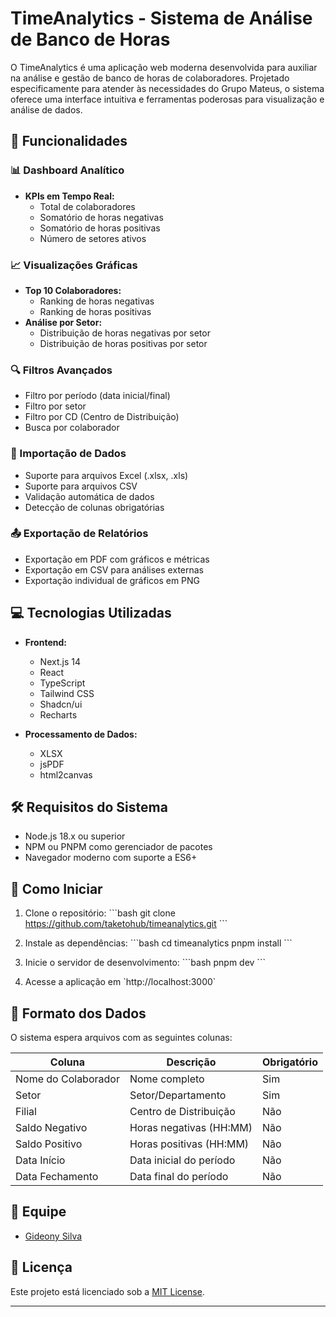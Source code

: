 # TimeAnalytics - Sistema de Análise de Banco de Horas

O TimeAnalytics é uma aplicação web moderna desenvolvida para auxiliar na análise e gestão de banco de horas de colaboradores. Projetado especificamente para atender às necessidades do Grupo Mateus, o sistema oferece uma interface intuitiva e ferramentas poderosas para visualização e análise de dados.

## 🚀 Funcionalidades

### 📊 Dashboard Analítico
- **KPIs em Tempo Real:**
  - Total de colaboradores
  - Somatório de horas negativas
  - Somatório de horas positivas
  - Número de setores ativos

### 📈 Visualizações Gráficas
- **Top 10 Colaboradores:**
  - Ranking de horas negativas
  - Ranking de horas positivas
- **Análise por Setor:**
  - Distribuição de horas negativas por setor
  - Distribuição de horas positivas por setor

### 🔍 Filtros Avançados
- Filtro por período (data inicial/final)
- Filtro por setor
- Filtro por CD (Centro de Distribuição)
- Busca por colaborador

### 📑 Importação de Dados
- Suporte para arquivos Excel (.xlsx, .xls)
- Suporte para arquivos CSV
- Validação automática de dados
- Detecção de colunas obrigatórias

### 📤 Exportação de Relatórios
- Exportação em PDF com gráficos e métricas
- Exportação em CSV para análises externas
- Exportação individual de gráficos em PNG

## 💻 Tecnologias Utilizadas

- **Frontend:**
  - Next.js 14
  - React
  - TypeScript
  - Tailwind CSS
  - Shadcn/ui
  - Recharts

- **Processamento de Dados:**
  - XLSX
  - jsPDF
  - html2canvas

## 🛠️ Requisitos do Sistema

- Node.js 18.x ou superior
- NPM ou PNPM como gerenciador de pacotes
- Navegador moderno com suporte a ES6+

## 🚀 Como Iniciar

1. Clone o repositório:
\`\`\`bash
git clone https://github.com/taketohub/timeanalytics.git
\`\`\`

2. Instale as dependências:
\`\`\`bash
cd timeanalytics
pnpm install
\`\`\`

3. Inicie o servidor de desenvolvimento:
\`\`\`bash
pnpm dev
\`\`\`

4. Acesse a aplicação em \`http://localhost:3000\`

## 📄 Formato dos Dados

O sistema espera arquivos com as seguintes colunas:

| Coluna | Descrição | Obrigatório |
|--------|-----------|-------------|
| Nome do Colaborador | Nome completo | Sim |
| Setor | Setor/Departamento | Sim |
| Filial | Centro de Distribuição | Não |
| Saldo Negativo | Horas negativas (HH:MM) | Não |
| Saldo Positivo | Horas positivas (HH:MM) | Não |
| Data Início | Data inicial do período | Não |
| Data Fechamento | Data final do período | Não |

## 👥 Equipe

- [Gideony Silva](https://github.com/taketohub)

## 📝 Licença

Este projeto está licenciado sob a [MIT License](LICENSE).

---